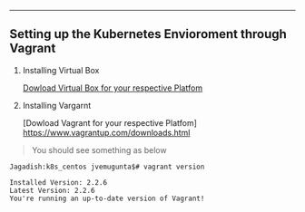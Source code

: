 ---

## Setting up the Kubernetes Envioroment through Vagrant

1. Installing Virtual Box

    [Dowload Virtual Box for your respective Platfom](https://www.virtualbox.org/)

2. Installing Vargarnt

    [Dowload Vagrant for your respective Platfom] https://www.vagrantup.com/downloads.html

>  You should see something as below
    
    Jagadish:k8s_centos jvemugunta$# vagrant version
   
    Installed Version: 2.2.6
    Latest Version: 2.2.6
    You're running an up-to-date version of Vagrant!


